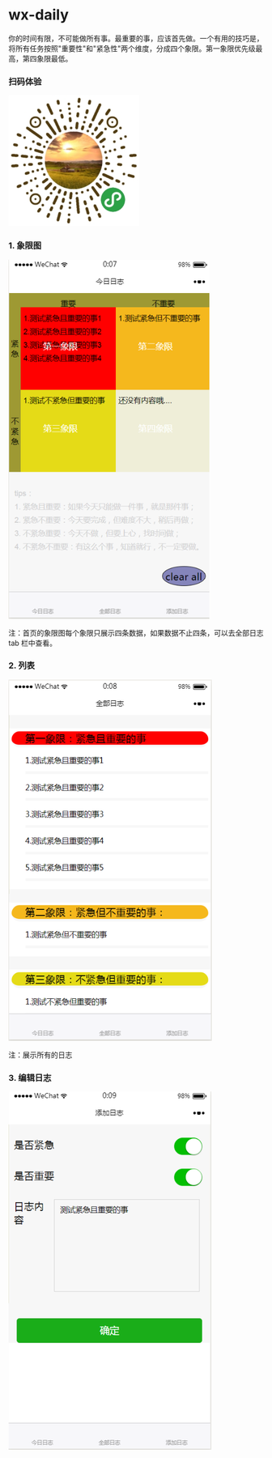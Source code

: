 # wx-daily
你的时间有限，不可能做所有事。最重要的事，应该首先做。一个有用的技巧是，将所有任务按照"重要性"和"紧急性"两个维度，分成四个象限。第一象限优先级最高，第四象限最低。

### 扫码体验
![二维码](assets/wx-daily-code.jpg)

### 1. 象限图
![首页](assets/home.png)

注：首页的象限图每个象限只展示四条数据，如果数据不止四条，可以去全部日志 tab 栏中查看。

### 2. 列表
![列表](assets/list.png)

注：展示所有的日志

### 3. 编辑日志

![编辑](assets/edit.png)
